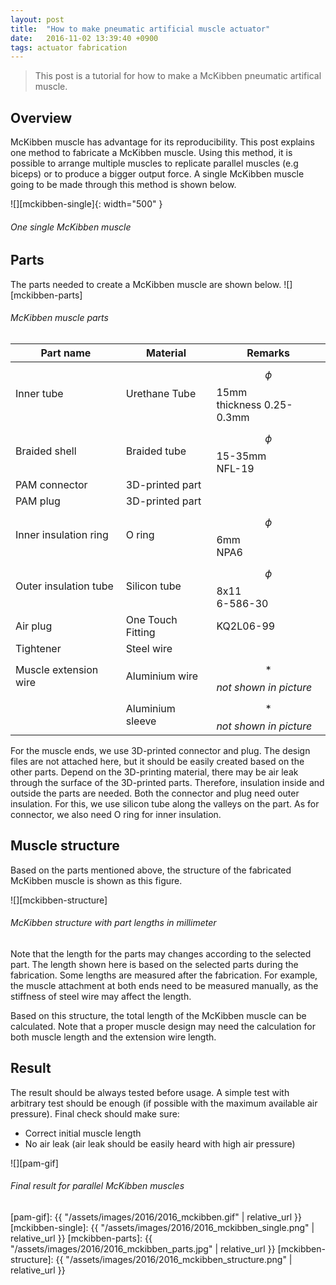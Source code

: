 ```yaml
---
layout: post
title:  "How to make pneumatic artificial muscle actuator"
date:   2016-11-02 13:39:40 +0900
tags: actuator fabrication
---
```

> This post is a tutorial for how to make a McKibben pneumatic artifical muscle.
<!--more-->

## Overview
McKibben muscle has advantage for its reproducibility.
This post explains one method to fabricate a McKibben muscle.
Using this method, it is possible to arrange multiple muscles to replicate parallel muscles (e.g biceps) or to produce a bigger output force.
A single McKibben muscle going to be made through this method is shown below.


![][mckibben-single]{: width="500" }
###### *One single McKibben muscle*


## Parts
The parts needed to create a McKibben muscle are shown below.
![][mckibben-parts]
###### *McKibben muscle parts*

| Part name | Material | Remarks |
|---|---|---|
| Inner tube | Urethane Tube | $$\phi$$ 15mm <br/> thickness 0.25-0.3mm |
| Braided shell | Braided tube | $$\phi$$ 15-35mm <br/> NFL-19 |
| PAM connector | 3D-printed part |  |
| PAM plug | 3D-printed part |  |
| Inner insulation ring | O ring | $$\phi$$ 6mm <br/> NPA6 |
| Outer insulation tube | Silicon tube | $$\phi$$8x11 <br/> 6-586-30 |
| Air plug | One Touch Fitting | KQ2L06-99 |
| Tightener | Steel wire |  |
| Muscle extension wire | Aluminium wire | $$*$$*not shown in picture* |
|  | Aluminium sleeve | $$*$$*not shown in picture* |

For the muscle ends, we use 3D-printed connector and plug.
The design files are not attached here, but it should be easily created based on the other parts.
Depend on the 3D-printing material, there may be air leak through the surface of the 3D-printed parts.
Therefore, insulation inside and outside the parts are needed.
Both the connector and plug need outer insulation.
For this, we use silicon tube along the valleys on the part.
As for connector, we also need O ring for inner insulation.

## Muscle structure
Based on the parts mentioned above, the structure of the fabricated McKibben muscle is shown as this figure.

![][mckibben-structure]
###### *McKibben structure with part lengths in millimeter*

Note that the length for the parts may changes according to the selected part.
The length shown here is based on the selected parts during the fabrication.
Some lengths are measured after the fabrication.
For example, the muscle attachment at both ends need to be measured manually, as the stiffness of steel wire
may affect the length.

Based on this structure, the total length of the McKibben muscle can be calculated.
Note that a proper muscle design may need the calculation for both muscle length and the extension wire length. 

## Result
The result should be always tested before usage.
A simple test with arbitrary test should be enough (if possible with the maximum available air pressure).
Final check should make sure:
- Correct initial muscle length
- No air leak (air leak should be easily heard with high air pressure)

![][pam-gif]
###### *Final result for parallel McKibben muscles*

[pam-gif]: {{ "/assets/images/2016/2016_mckibben.gif" | relative_url }}
[mckibben-single]: {{ "/assets/images/2016/2016_mckibben_single.png" | relative_url }}
[mckibben-parts]: {{ "/assets/images/2016/2016_mckibben_parts.jpg" | relative_url }}
[mckibben-structure]: {{ "/assets/images/2016/2016_mckibben_structure.png" | relative_url }}
